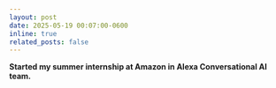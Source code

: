 ```yaml
---
layout: post
date: 2025-05-19 00:07:00-0600
inline: true
related_posts: false
---
```


**Started my summer internship at Amazon in Alexa Conversational AI team.** 

